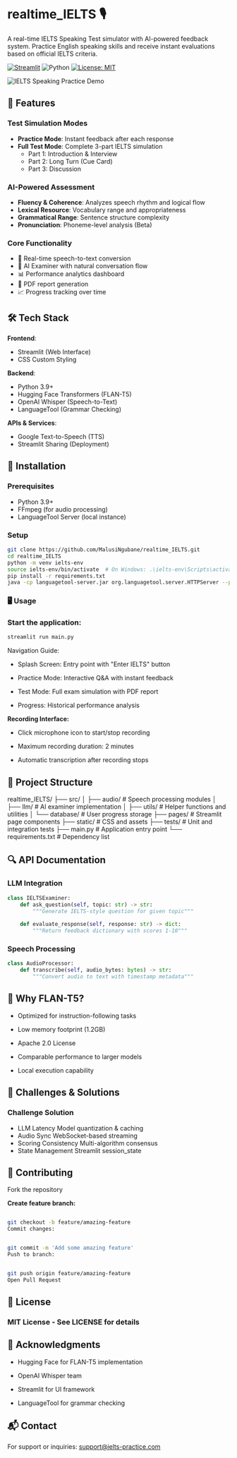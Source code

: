 # realtime_IELTS 🎙️

A real-time IELTS Speaking Test simulator with AI-powered feedback system. Practice English speaking skills and receive instant evaluations based on official IELTS criteria.

[![Streamlit](https://static.streamlit.io/badges/streamlit_badge_black_white.svg)](https://your-app-url.streamlit.app/)
![Python](https://img.shields.io/badge/Python-3.9%2B-blue)
[![License: MIT](https://img.shields.io/badge/License-MIT-yellow.svg)](https://opensource.org/licenses/MIT)

![IELTS Speaking Practice Demo](demo.gif)

## 🌟 Features

### Test Simulation Modes
- **Practice Mode**: Instant feedback after each response
- **Full Test Mode**: Complete 3-part IELTS simulation
  - Part 1: Introduction & Interview
  - Part 2: Long Turn (Cue Card)
  - Part 3: Discussion

### AI-Powered Assessment
- **Fluency & Coherence**: Analyzes speech rhythm and logical flow
- **Lexical Resource**: Vocabulary range and appropriateness
- **Grammatical Range**: Sentence structure complexity
- **Pronunciation**: Phoneme-level analysis (Beta)

### Core Functionality
- 🎤 Real-time speech-to-text conversion
- 🤖 AI Examiner with natural conversation flow
- 📊 Performance analytics dashboard
- 📄 PDF report generation
- 📈 Progress tracking over time

## 🛠️ Tech Stack

**Frontend**:
- Streamlit (Web Interface)
- CSS Custom Styling

**Backend**:
- Python 3.9+
- Hugging Face Transformers (FLAN-T5)
- OpenAI Whisper (Speech-to-Text)
- LanguageTool (Grammar Checking)

**APIs & Services**:
- Google Text-to-Speech (TTS)
- Streamlit Sharing (Deployment)

## 🚀 Installation

### Prerequisites
- Python 3.9+
- FFmpeg (for audio processing)
- LanguageTool Server (local instance)

### Setup

```bash
git clone https://github.com/MalusiNgubane/realtime_IELTS.git
cd realtime_IELTS
python -m venv ielts-env
source ielts-env/bin/activate  # On Windows: .\ielts-env\Scripts\activate
pip install -r requirements.txt
java -cp languagetool-server.jar org.languagetool.server.HTTPServer --port 8081
```

### 🖥️ Usage
### Start the application:

```bash
streamlit run main.py
```
Navigation Guide:

- Splash Screen: Entry point with "Enter IELTS" button

- Practice Mode: Interactive Q&A with instant feedback

- Test Mode: Full exam simulation with PDF report

- Progress: Historical performance analysis

**Recording Interface:**

- Click microphone icon to start/stop recording

- Maximum recording duration: 2 minutes

- Automatic transcription after recording stops

## 📂 Project Structure

realtime_IELTS/
├── src/
│   ├── audio/          # Speech processing modules
│   ├── llm/            # AI examiner implementation
│   ├── utils/          # Helper functions and utilities
│   └── database/       # User progress storage
├── pages/              # Streamlit page components
├── static/             # CSS and assets
├── tests/              # Unit and integration tests
├── main.py             # Application entry point
└── requirements.txt    # Dependency list

## 🔍 API Documentation
### LLM Integration

```python
class IELTSExaminer:
    def ask_question(self, topic: str) -> str:
        """Generate IELTS-style question for given topic"""
    
    def evaluate_response(self, response: str) -> dict:
        """Return feedback dictionary with scores 1-10"""
```

### Speech Processing

```python
class AudioProcessor:
    def transcribe(self, audio_bytes: bytes) -> str:
        """Convert audio to text with timestamp metadata"""
```

## 🧠 Why FLAN-T5?

- Optimized for instruction-following tasks

- Low memory footprint (1.2GB)

- Apache 2.0 License

- Comparable performance to larger models

- Local execution capability

## 🚧 Challenges & Solutions
### Challenge	Solution

- LLM Latency	Model quantization & caching
- Audio Sync	WebSocket-based streaming
- Scoring Consistency	Multi-algorithm consensus
- State Management	Streamlit session_state

## 🤝 Contributing
Fork the repository

**Create feature branch:**

```bash

git checkout -b feature/amazing-feature
Commit changes:
```

```bash

git commit -m 'Add some amazing feature'
Push to branch:
```
```bash

git push origin feature/amazing-feature
Open Pull Request
```

## 📜 License
### MIT License - See LICENSE for details

## 🙏 Acknowledgments

- Hugging Face for FLAN-T5 implementation

- OpenAI Whisper team

- Streamlit for UI framework

- LanguageTool for grammar checking

## 📬 Contact
For support or inquiries: support@ielts-practice.com
